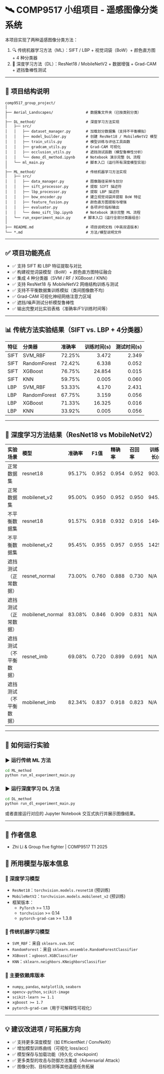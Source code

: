 # 🛰️ COMP9517 小组项目 - 遥感图像分类系统

本项目实现了两种遥感图像分类方法：

1. 🔍 传统机器学习方法（ML）：SIFT / LBP + 视觉词袋（BoW）+ 颜色直方图 + 4 种分类器
2. 🤖 深度学习方法（DL）：ResNet18 / MobileNetV2 + 数据增强 + Grad-CAM + 遮挡鲁棒性测试

---

## 📁 项目结构说明

```
comp9517_group_project/
│
├── Aerial_Landscapes/               # 数据集文件夹（已按类别分类）
│
├── DL_method/                       # 深度学习方法实现
│   ├── src/
│   │   ├── dataset_manager.py       # 加载划分数据集（支持不平衡模拟）
│   │   ├── model_builder.py         # 创建 ResNet18 / MobileNetV2 模型
│   │   ├── train_utils.py           # 模型训练与评估工具函数
│   │   ├── gradcam_utils.py         # Grad-CAM 可视化
│   │   ├── occlusion_utils.py       # 遮挡测试函数（模型鲁棒性分析）
│   │   └── demo_dl_method.ipynb     # Notebook 演示完整 DL 流程
│   └── ml_main.py                   # 脚本入口（运行所有深度模型实验）
│
├── ML_method/                       # 传统机器学习方法实现
│   ├── src/
│   │   ├── data_manager.py          # 图像路径采样与划分
│   │   ├── sift_processor.py        # 提取 SIFT 描述符
│   │   ├── lbp_processor.py         # 提取 LBP 描述符
│   │   ├── bow_encoder.py           # 建立视觉词袋并提取 BoW 特征
│   │   ├── feature_fusion.py        # 颜色直方图提取与增强
│   │   ├── evaluator.py             # 各项评价指标输出
│   │   └── demo_sift_lbp.ipynb      # Notebook 演示完整 ML 流程
│   └── run_experiment_main.py      # 脚本入口（运行全部分类器组合）
│
├── README.md                        # 项目说明文档（中英双语版本）
└── *.md                             # 方法/模型说明文件
```

---

## ✅ 项目功能亮点

- ✅ 支持 SIFT 和 LBP 特征提取与对比
- ✅ 构建视觉词袋模型（BoW）+ 颜色直方图特征融合
- ✅ 集成 4 种分类器（SVM / RF / XGBoost / KNN）
- ✅ 支持 ResNet18 与 MobileNetV2 网络结构训练与测试
- ✅ 支持不平衡数据集训练模拟（类间图像数不均）
- ✅ Grad-CAM 可视化神经网络注意力区域
- ✅ 遮挡/噪声测试分析模型鲁棒性
- ✅ 输出完整对比实验表格（准确率/F1/训练时间等）

---

## 📊 传统方法实验结果（SIFT vs. LBP + 4分类器）

| 特征   | 分类器        | 准确率   | 训练时间(s) | 测试时间(s) |
|:--------|:---------------|:----------|-------------:|-------------:|
| SIFT    | SVM_RBF        | 72.25%   | 3.472       | 2.349       |
| SIFT    | RandomForest   | 72.42%   | 6.338       | 0.052       |
| SIFT    | XGBoost        | 76.75%   | 24.854      | 0.015       |
| SIFT    | KNN            | 59.75%   | 0.005       | 0.060       |
| LBP     | SVM_RBF        | 53.33%   | 4.170       | 2.431       |
| LBP     | RandomForest   | 67.75%   | 3.159       | 0.056       |
| LBP     | XGBoost        | 71.33%   | 16.325      | 0.016       |
| LBP     | KNN            | 33.92%   | 0.005       | 0.056       |

---

## 🤖 深度学习方法结果（ResNet18 vs MobileNetV2）

| 实验场景               | 模型             | 准确率  | F1值   | 精确率 | 召回率 | 训练时长(s) |
|:------------------------|:------------------|:--------|:-------|:--------|:--------|--------------|
| 正常数据集              | resnet18          | 95.17% | 0.952 | 0.954  | 0.952  | 903.1        |
| 正常数据集              | mobilenet_v2      | 95.00% | 0.950 | 0.952  | 0.950  | 945.0        |
| 不平衡数据集            | resnet18          | 91.57% | 0.918 | 0.932  | 0.916  | 1494.1       |
| 不平衡数据集            | mobilenet_v2      | 95.45% | 0.955 | 0.957  | 0.955  | 1425.2       |
| 遮挡测试（正常数据）    | resnet_normal     | 73.00% | 0.760 | 0.888  | 0.730  | N/A          |
| 遮挡测试（正常数据）    | mobilenet_normal  | 83.08% | 0.846 | 0.909  | 0.831  | N/A          |
| 遮挡测试（不平衡数据）  | resnet_imb        | 69.08% | 0.720 | 0.899  | 0.691  | N/A          |
| 遮挡测试（不平衡数据）  | mobilenet_imb     | 82.34% | 0.837 | 0.918  | 0.823  | N/A          |

---

## 🧪 如何运行实验

### ▶ 运行传统 ML 方法
```bash
cd ML_method
python run_ml_experiment_main.py
```

### ▶ 运行深度学习 DL 方法
```bash
cd DL_method
python run_dl_experiment_main.py
```

或者直接运行对应的 Jupyter Notebook 交互式执行并展示图像结果。

---

## 👥 作者信息

- Zhi Li & Group five fighter | COMP9517 T1 2025



## 🧠 所用模型与版本信息

### 📌 深度学习模型
- `ResNet18`：`torchvision.models.resnet18` (预训练)
- `MobileNetV2`：`torchvision.models.mobilenet_v2` (预训练)
- 框架版本：
  - `PyTorch` >= 1.13
  - `torchvision` >= 0.14
  - `pytorch-grad-cam` >= 1.3.8

### 🧪 传统机器学习模型
- `SVM_RBF`：来自 `sklearn.svm.SVC`
- `RandomForest`：来自 `sklearn.ensemble.RandomForestClassifier`
- `XGBoost`：`xgboost.XGBClassifier`
- `KNN`：`sklearn.neighbors.KNeighborsClassifier`

### 🔧 主要依赖库版本
- `numpy`, `pandas`, `matplotlib`, `seaborn`
- `opencv-python`, `scikit-image`
- `scikit-learn >= 1.1`
- `xgboost >= 1.7`
- `pytorch-grad-cam`（用于可解释性可视化）

---

## 💡 建议改进项 / 可拓展方向

- ✅ 支持更多深度模型（如 EfficientNet / ConvNeXt）
- ✅ 增加模型训练曲线（可视化 loss/acc）
- ✅ 模型保存与加载功能（持久化 checkpoint）
- ✅ 更多类型的攻击与防御方法集成（Adversarial Attack）
- ✅ 图像分割、目标检测等其他遥感任务拓展